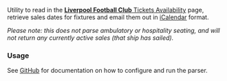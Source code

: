 Utility to read in the [**Liverpool Football Club** Tickets Availability](https://www.liverpoolfc.com/tickets/tickets-availability) page, retrieve sales dates for fixtures and email them out in [iCalendar](https://icalendar.org/) format.

_Please note: this does not parse ambulatory or hospitality seating, and will not return any currently active sales (that ship has sailed)._

### Usage

See [GitHub](https://github.com/awpeacock/lfc-ticket-parser) for documentation on how to configure and run the parser.